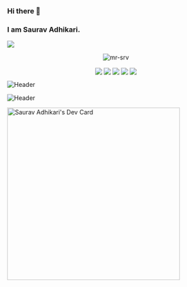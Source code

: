 ### Hi there 👋
### I am Saurav Adhikari.

[![](https://visitcount.itsvg.in/api?id=saurav&label=Profile%20Views&color=1&pretty=true)](https://visitcount.itsvg.in)

<p align="center"><img align="center" src="https://github-readme-streak-stats.herokuapp.com/?user=mr-srv&" alt="mr-srv" /></p>

<p align="center">

<img align="center"  src="https://img.shields.io/badge/HTML5-E34F26.svg?style=for-the-badge&logo=HTML5&logoColor=white" />

<img align="center"  src="https://img.shields.io/badge/react-%2320232a.svg?style=for-the-badge&logo=react&logoColor=%2361DAFB" />

<img align="center"  src="https://img.shields.io/badge/Adobe%20Photoshop-31A8FF.svg?style=for-the-badge&logo=Adobe-Photoshop&logoColor=white" />
  
<img align="center"  src="https://img.shields.io/badge/Adobe%20Premiere%20Pro-9999FF.svg?style=for-the-badge&logo=Adobe-Premiere-Pro&logoColor=white" />
  
<img align="center"  src="https://img.shields.io/badge/Figma-F24E1E.svg?style=for-the-badge&logo=Figma&logoColor=white" />
  
![Header](https://user-images.githubusercontent.com/84459063/227782929-ce3e6a6a-405d-457c-887f-9de2493e067d.png "Header") 

![Header](https://www.pngall.com/wp-content/uploads/2016/06/Graphic-Design-PNG-Pic.png "Header") 

<a href="https://app.daily.dev/sauravromero"><img src="https://api.daily.dev/devcards/65ee769ee8c94559add6dbaa984d358a.png?r=bxc" width="400" alt="Saurav Adhikari's Dev Card"/></a>
 
</p>


